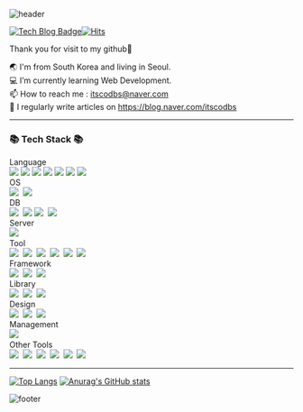 ![header](https://capsule-render.vercel.app/api?type=waving&color=auto&height=200&section=header&text=chaeyoon's%20github&fontSize=50)

 [![Tech Blog Badge](http://img.shields.io/badge/-Tech%20blog-000000?style=flat-square&logo=github&link=https://blog.naver.com/itscodbs)](https://itscodbs.github.io/)[![Hits](https://hits.seeyoufarm.com/api/count/incr/badge.svg?url=https%3A%2F%2Fgithub.com%2Fitscodbs&count_bg=%23DB74CD&title_bg=%23555555&icon=&icon_color=auto&title=hits&edge_flat=false)](https://hits.seeyoufarm.com)

Thank you for visit to my github🤍

🌏 I'm from South Korea and living in Seoul. <br>
💻 I’m currently learning Web Development. <br>
📫 How to reach me : itscodbs@naver.com <br>
📝 I regularly write articles on https://blog.naver.com/itscodbs 

---
<h3>📚 Tech Stack 📚</h3>
<p>
  Language <br>
  <img src="https://img.shields.io/badge/Java-007396?style=flat-square&logo=Java&logoColor=white"/>  
  <img src="https://img.shields.io/badge/Python-3766AB?style=flat-square&logo=Python&logoColor=white"/>  
  <img src="https://img.shields.io/badge/Mysql-4479A1?style=flat-square&logo=MySql&logoColor=white"/>
  <img src="https://img.shields.io/badge/Mssql-CC2927?style=flat-square&logo=MicrosoftSQLServer&logoColor=white"/>
  <img src="https://img.shields.io/badge/JavaScript-F7DF1E?style=flat-square&logo=JavaScript&logoColor=white"/>
  <img src="https://img.shields.io/badge/PHP-777BB4?style=flat-square&logo=PHP&logoColor=white"/>
  <img src="https://img.shields.io/badge/ASP-007396?style=flat-square&logo=ASP&logoColor=white"/>
  <br> 
  OS <br>
  <img src="https://img.shields.io/badge/Windows-0078D6?style=flat-square&logo=Windows&logoColor=white"/></a>&nbsp
  <img src="https://img.shields.io/badge/MacOS-000000?style=flat-square&logo=macOS&logoColor=white"/></a>&nbsp
  <br>
  DB <br>
  <img src="https://img.shields.io/badge/Oracle-F80000?style=flat-square&logo=Oracle&logoColor=white"/></a>&nbsp
  <img src="https://img.shields.io/badge/MysqlWorkbench-4479A1?style=flat-square&logo=MySql&logoColor=white"/>
  <img src="https://img.shields.io/badge/MSSQLServer-CC2927?style=flat-square&logo=Microsoft SQL Server&logoColor=white"/></a>&nbsp 
  <img src="https://img.shields.io/badge/MariaDB-003545?style=flat-square&logo=MariaDB&logoColor=white"/></a>&nbsp
  <br>
  Server <br>
  <img src="https://img.shields.io/badge/ApacheTomcat-F8DC75?style=flat-square&logo=ApacheTomcat&logoColor=white"/></a>&nbsp 
  <br>
  Tool <br>
  <img src="https://img.shields.io/badge/VisualStudioCode-007ACC?style=flat-square&logo=Visual Studio Code&logoColor=white"/></a>&nbsp
  <img src="https://img.shields.io/badge/Eclipse-2C2255?style=flat-square&logo=Eclipse IDE&logoColor=white"/></a>&nbsp
  <img src="https://img.shields.io/badge/Postman-FF6C37?style=flat-square&logo=Postman&logoColor=white"/></a>&nbsp
  <img src="https://img.shields.io/badge/SQLite-003B57?style=flat-square&logo=SQLite&logoColor=white"/></a>&nbsp
  <img src="https://img.shields.io/badge/VirtualBox-183A61?style=flat-square&logo=VirtualBox&logoColor=white"/></a>&nbsp
  <img src="https://img.shields.io/badge/Notepad++-90E59A?style=flat-square&logo=Notepad++E&logoColor=white"/></a>&nbsp
  <br>
  Framework <br>
  <img src="https://img.shields.io/badge/Spring-6DB33F?style=flat-square&logo=Spring&logoColor=white"/></a>&nbsp
  <img src="https://img.shields.io/badge/SpringBoot-6DB33F?style=flat-square&logo=SpringBoot&logoColor=white"/></a>&nbsp
  <img src="https://img.shields.io/badge/SpringSecurity-6DB33F?style=flat-square&logo=SpringSecurity&logoColor=white"/></a>&nbsp
  <br> 
  Library <br>
  <img src="https://img.shields.io/badge/MAVEN-C71A36?style=flat-square&logo=Apache Maven&logoColor=white"/></a>&nbsp
  <img src="https://img.shields.io/badge/JSON-000000?style=flat-square&logo=JSON&logoColor=white"/></a>&nbsp
  <img src="https://img.shields.io/badge/JQuery-0769AD?style=flat-square&logo=jQuery&logoColor=white"/></a>&nbsp
  <br> 
  Design <br>
  <img src="https://img.shields.io/badge/Bootstrap-7952B3?style=flat-square&logo=Bootstrap&logoColor=white"/></a>&nbsp
  <img src="https://img.shields.io/badge/HTML5-E34F26?style=flat-square&logo=HTML5&logoColor=white"/></a>&nbsp
  <img src="https://img.shields.io/badge/CSS3-1572B6?style=flat-square&logo=CSS3&logoColor=white"/></a>&nbsp
  <br> 
  Management <br>
  <img src="https://img.shields.io/badge/GitHub-181717?style=flat-square&logo=GitHub&logoColor=white"/></a>&nbsp
  <br>
  Other Tools <br>
  <img src="https://img.shields.io/badge/MSOffice-D83B01?style=flat-square&logo=Microsoft Office&logoColor=white"/></a>&nbsp
  <img src="https://img.shields.io/badge/PowerPoint-B7472A?style=flat-square&logo=Microsoft PowerPoint&logoColor=white"/></a>&nbsp
  <img src="https://img.shields.io/badge/Excel-217346?style=flat-square&logo=Microsoft Excel&logoColor=white"/></a>&nbsp
  <img src="https://img.shields.io/badge/Word-2B579A?style=flat-square&logo=Microsoft Word&logoColor=white"/></a>&nbsp
  <img src="https://img.shields.io/badge/OneNote-7719AA?style=flat-square&logo=Microsoft OneNote&logoColor=white"/></a>&nbsp
  <img src="https://img.shields.io/badge/Evernote-00A82D?style=flat-square&logo=Evernote&logoColor=white"/></a>&nbsp
</p>

---
[![Top Langs](https://github-readme-stats.vercel.app/api/top-langs/?username=itscodbs)](https://github.com/itscodbs/github-readme-stats)
[![Anurag's GitHub stats](https://github-readme-stats.vercel.app/api?username=itscodbs)](https://github.com/itscodbs/github-readme-stats)


![footer](https://capsule-render.vercel.app/api?section=footer&type=waving&color=auto)
